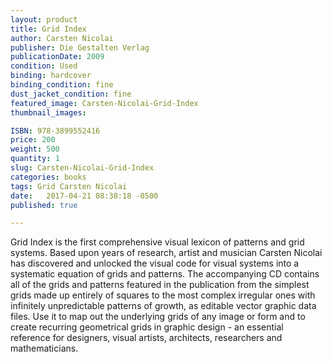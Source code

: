 ```yaml
---
layout: product
title: Grid Index
author: Carsten Nicolai 
publisher: Die Gestalten Verlag
publicationDate: 2009
condition: Used
binding: hardcover
binding_condition: fine
dust_jacket_condition: fine
featured_image: Carsten-Nicolai-Grid-Index
thumbnail_images:

ISBN: 978-3899552416
price: 200
weight: 500
quantity: 1
slug: Carsten-Nicolai-Grid-Index
categories: books
tags: Grid Carsten Nicolai
date:   2017-04-21 08:38:18 -0500
published: true

---
```



Grid Index is the first comprehensive visual lexicon of patterns and grid systems. Based upon years of research, artist and musician Carsten Nicolai has discovered and unlocked the visual code for visual systems into a systematic equation of grids and patterns. The accompanying CD contains all of the grids and patterns featured in the publication from the simplest grids made up entirely of squares to the most complex irregular ones with infinitely unpredictable patterns of growth, as editable vector graphic data files. Use it to map out the underlying grids of any image or form and to create recurring geometrical grids in graphic design - an essential reference for designers, visual artists, architects, researchers and mathematicians.